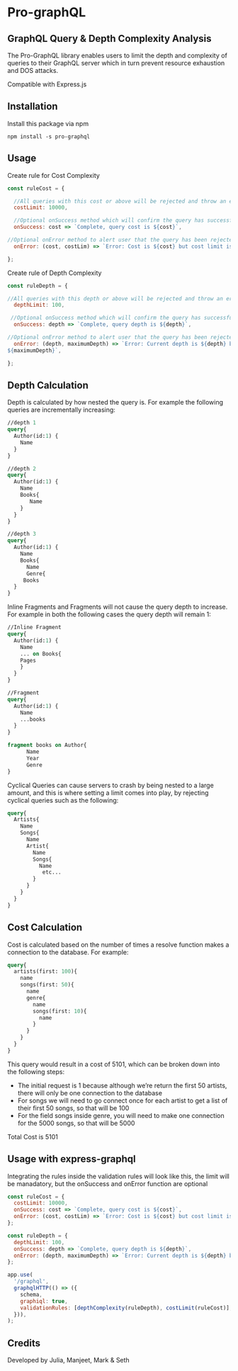 # Pro-graphQL

## GraphQL Query & Depth Complexity Analysis

The Pro-GraphQL library enables users to limit the depth and complexity of queries to their GraphQL server which in turn prevent resource exhaustion and DOS attacks. 

Compatible with Express.js

## Installation

Install this package via npm 

```
npm install -s pro-graphql 
```

## Usage

Create rule for Cost Complexity 

```javascript
const ruleCost = {

  //All queries with this cost or above will be rejected and throw an error
  costLimit: 10000,

  //Optional onSuccess method which will confirm the query has successfully passed the cost limit check with a customizable message
  onSuccess: cost => `Complete, query cost is ${cost}`,

//Optional onError method to alert user that the query has been rejected with a customizable message
  onError: (cost, costLim) => `Error: Cost is ${cost} but cost limit is set to ${costLim}`,

};
```

Create rule of Depth Complexity

```javascript
const ruleDepth = {

//All queries with this depth or above will be rejected and throw an error
  depthLimit: 100,

 //Optional onSuccess method which will confirm the query has successfully passed the cost limit check with a customizable message
  onSuccess: depth => `Complete, query depth is ${depth}`,

//Optional onError method to alert user that the query has been rejected with a customizable message
  onError: (depth, maximumDepth) => `Error: Current depth is ${depth} but max depth is 
${maximumDepth}`,

};
```

## Depth Calculation

Depth is calculated by how nested the query is. For example the following queries are incrementally increasing:

```graphql
//depth 1
query{
  Author(id:1) {
    Name
  }
}

//depth 2
query{
  Author(id:1) {
    Name
    Books{
       Name
    }
  }
}

//depth 3
query{
  Author(id:1) {
    Name
    Books{
      Name
      Genre{
	 Books 
  }
}
```
Inline Fragments and Fragments will not cause the query depth to increase. For example in both the following cases the query depth will remain 1: 

```graphql
//Inline Fragment
query{
  Author(id:1) {
    Name
    ... on Books{
	Pages
    }
  }
}

//Fragment
query{
  Author(id:1) {
    Name
    ...books
  }
}

fragment books on Author{
      Name
      Year
      Genre
}
```

Cyclical Queries can cause servers to crash by being nested to a large amount, and this is where setting a limit comes into play, by rejecting cyclical queries such as the following: 

```graphql
query{
  Artists{
    Name
    Songs{
      Name
      Artist{
        Name
        Songs{
          Name
           etc...
        }
      }
    }
  }
}
```

## Cost Calculation

Cost is calculated based on the number of times a resolve function makes a connection to the database. For example:

```graphql
query{
  artists(first: 100){
    name
    songs(first: 50){
      name
      genre{
        name
        songs(first: 10){
          name
        }
      }
    }
  }
}
```

This query would result in a cost of 5101, which can be broken down into the following steps:

- The initial request is 1 because although we’re return the first 50 artists, there will only be one connection to the database 
- For songs we will need to go connect once for each artist to get a list of their first 50 songs, so that will be 100
- For the field songs inside genre, you will need to make one connection for the 5000 songs, so that will be 5000

Total Cost is 5101

## Usage with express-graphql

Integrating the rules inside the validation rules will look like this, the limit will be manadatory, but the onSuccess and onError function are optional 

```javascript
const ruleCost = {
  costLimit: 10000,
  onSuccess: cost => `Complete, query cost is ${cost}`,
  onError: (cost, costLim) => `Error: Cost is ${cost} but cost limit is set to ${costLim}`,
};

const ruleDepth = {
  depthLimit: 100,
  onSuccess: depth => `Complete, query depth is ${depth}`,
  onError: (depth, maximumDepth) => `Error: Current depth is ${depth} but max depth is ${maximumDepth}`,
};

app.use(
  '/graphql',
  graphqlHTTP(() => ({
    schema,
    graphiql: true,
    validationRules: [depthComplexity(ruleDepth), costLimit(ruleCost)],
  })),
);
```

## Credits

Developed by Julia, Manjeet, Mark & Seth

